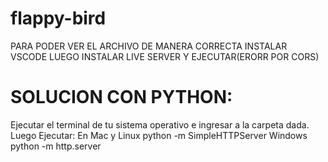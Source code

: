 # flappy-bird
PARA PODER VER EL ARCHIVO DE MANERA CORRECTA INSTALAR VSCODE
LUEGO INSTALAR LIVE SERVER Y EJECUTAR(ERORR POR CORS)
# SOLUCION CON PYTHON:
Ejecutar el terminal de tu sistema operativo e ingresar a la carpeta dada.
Luego Ejecutar:
En Mac y Linux
python -m SimpleHTTPServer
Windows
python -m http.server

